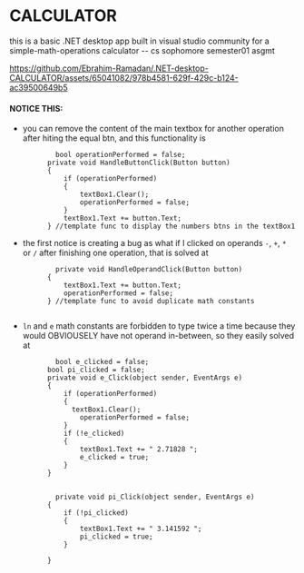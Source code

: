 # CALCULATOR
this is a basic .NET desktop app built in visual studio community for a simple-math-operations calculator -- cs sophomore semester01 asgmt

<be/>

https://github.com/Ebrahim-Ramadan/.NET-desktop-CALCULATOR/assets/65041082/978b4581-629f-429c-b124-ac39500649b5

#### NOTICE THIS:
- you can remove the content of the main textbox for another operation after hiting the equal btn, and this functionality is
  ```
          bool operationPerformed = false;
        private void HandleButtonClick(Button button)
        {
            if (operationPerformed)
            {
                textBox1.Clear();
                operationPerformed = false;
            }
            textBox1.Text += button.Text;
        } //template func to display the numbers btns in the textBox1
  ```
* the first notice is creating a bug as what if I clicked on operands `-`, `+`, `*` or `/` after finishing one operation, that is solved at
  ```
          private void HandleOperandClick(Button button)
        {
            textBox1.Text += button.Text;
            operationPerformed = false;
        } //template func to avoid duplicate math constants


  ```
+ `ln` and `e` math constants are forbidden to type twice a time because they would OBVIOUSELY have not operand in-between, so they easily solved at
  ```
          bool e_clicked = false;
        bool pi_clicked = false;
        private void e_Click(object sender, EventArgs e)
        {
            if (operationPerformed)
            {
              textBox1.Clear();
                operationPerformed = false;
            }
            if (!e_clicked)
            {
                textBox1.Text += " 2.71828 ";
                e_clicked = true;
            }          
        }

  
          private void pi_Click(object sender, EventArgs e)
        {
            if (!pi_clicked)
            {
                textBox1.Text += " 3.141592 ";
                pi_clicked = true;
            }

        }
  ```
